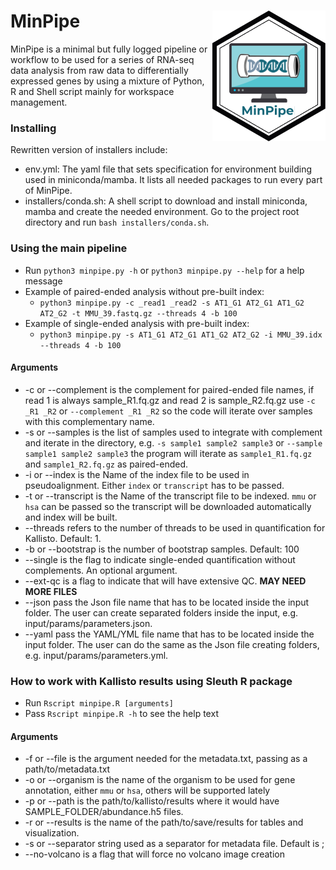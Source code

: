 # MinPipe <a href="https://github.com/ThomazGR/MinPipe"> <img align="right" src="./img/minpipe.png"> </a>
MinPipe is a minimal but fully logged pipeline or workflow to be used for a series of RNA-seq data analysis from raw data to differentially expressed genes by using a mixture of Python, R and Shell script mainly for workspace management.

### Installing
Rewritten version of installers include:
- env.yml: The yaml file that sets specification for environment building used in miniconda/mamba. It lists all needed packages to run every part of MinPipe.
- installers/conda.sh: A shell script to download and install miniconda, mamba and create the needed environment. Go to the project root directory and run `bash installers/conda.sh`. 

### Using the main pipeline
- Run `python3 minpipe.py -h` or `python3 minpipe.py --help` for a help message
- Example of paired-ended analysis without pre-built index: 
	- `python3 minpipe.py -c _read1 _read2 -s AT1_G1 AT2_G1 AT1_G2 AT2_G2 -t MMU_39.fastq.gz --threads 4 -b 100`
- Example of single-ended analysis with pre-built index: 
	- `python3 minpipe.py -s AT1_G1 AT2_G1 AT1_G2 AT2_G2 -i MMU_39.idx --threads 4 -b 100`
#### Arguments
- -c or --complement is the complement for paired-ended file names, if read 1 is always sample_R1.fq.gz and read 2 is sample_R2.fq.gz use `-c _R1 _R2` or `--complement _R1 _R2` so the code will iterate over samples with this complementary name.
- -s or --samples is the list of samples used to integrate with complement and iterate in the directory, e.g. `-s sample1 sample2 sample3` or `--sample sample1 sample2 sample3` the program will iterate as `sample1_R1.fq.gz` and `sample1_R2.fq.gz` as paired-ended.
- -i or --index is the Name of the index file to be used in pseudoalignment. Either `index` or `transcript` has to be passed.
- -t or --transcript is the Name of the transcript file to be indexed. `mmu` or `hsa` can be passed so the transcript will be downloaded automatically and index will be built.
- --threads refers to the number of threads to be used in quantification for Kallisto. Default: 1.
- -b or --bootstrap is the number of bootstrap samples. Default: 100
- --single is the flag to indicate single-ended quantification without complements. An optional argument.
- --ext-qc is a flag to indicate that will have extensive QC. **MAY NEED MORE FILES**
- --json pass the Json file name that has to be located inside the input folder. The user can create separated folders inside the input, e.g. input/params/parameters.json.
- --yaml pass the YAML/YML file name that has to be located inside the input folder. The user can do the same as the Json file creating folders, e.g. input/params/parameters.yml.

### How to work with Kallisto results using Sleuth R package
- Run `Rscript minpipe.R [arguments]`
- Pass `Rscript minpipe.R -h` to see the help text
#### Arguments
- -f or --file is the argument needed for the metadata.txt, passing as a path/to/metadata.txt
- -o or --organism is the name of the organism to be used for gene annotation, either `mmu` or `hsa`, others will be supported lately
- -p or --path is the path/to/kallisto/results where it would have SAMPLE_FOLDER/abundance.h5 files.
- -r or --results is the name of the path/to/save/results for tables and visualization.
- -s or --separator string used as a separator for metadata file. Default is ;
- --no-volcano is a flag that will force no volcano image creation

